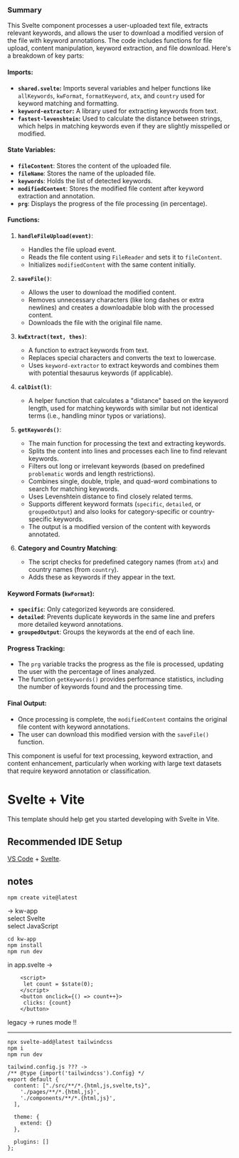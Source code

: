 ### Summary

This Svelte component processes a user-uploaded text file, extracts relevant keywords, and allows the user to download a modified version of the file with keyword annotations. The code includes functions for file upload, content manipulation, keyword extraction, and file download. Here's a breakdown of key parts:

#### **Imports:**
- **`shared.svelte`:** Imports several variables and helper functions like `allKeywords`, `kwFormat`, `formatKeyword`, `atx`, and `country` used for keyword matching and formatting.
- **`keyword-extractor`:** A library used for extracting keywords from text.
- **`fastest-levenshtein`:** Used to calculate the distance between strings, which helps in matching keywords even if they are slightly misspelled or modified.

#### **State Variables:**
- **`fileContent`**: Stores the content of the uploaded file.
- **`fileName`**: Stores the name of the uploaded file.
- **`keywords`**: Holds the list of detected keywords.
- **`modifiedContent`**: Stores the modified file content after keyword extraction and annotation.
- **`prg`**: Displays the progress of the file processing (in percentage).

#### **Functions:**

1. **`handleFileUpload(event)`**:
   - Handles the file upload event.
   - Reads the file content using `FileReader` and sets it to `fileContent`.
   - Initializes `modifiedContent` with the same content initially.

2. **`saveFile()`**:
   - Allows the user to download the modified content.
   - Removes unnecessary characters (like long dashes or extra newlines) and creates a downloadable blob with the processed content.
   - Downloads the file with the original file name.

3. **`kwExtract(text, thes)`**:
   - A function to extract keywords from text.
   - Replaces special characters and converts the text to lowercase.
   - Uses `keyword-extractor` to extract keywords and combines them with potential thesaurus keywords (if applicable).

4. **`calDist(l)`**:
   - A helper function that calculates a "distance" based on the keyword length, used for matching keywords with similar but not identical terms (i.e., handling minor typos or variations).

5. **`getKeywords()`**:
   - The main function for processing the text and extracting keywords.
   - Splits the content into lines and processes each line to find relevant keywords.
   - Filters out long or irrelevant keywords (based on predefined `problematic` words and length restrictions).
   - Combines single, double, triple, and quad-word combinations to search for matching keywords.
   - Uses Levenshtein distance to find closely related terms.
   - Supports different keyword formats (`specific`, `detailed`, or `groupedOutput`) and also looks for category-specific or country-specific keywords.
   - The output is a modified version of the content with keywords annotated.

6. **Category and Country Matching**:
   - The script checks for predefined category names (from `atx`) and country names (from `country`).
   - Adds these as keywords if they appear in the text.

#### **Keyword Formats (`kwFormat`)**:
- **`specific`**: Only categorized keywords are considered.
- **`detailed`**: Prevents duplicate keywords in the same line and prefers more detailed keyword annotations.
- **`groupedOutput`**: Groups the keywords at the end of each line.

#### **Progress Tracking**:
- The `prg` variable tracks the progress as the file is processed, updating the user with the percentage of lines analyzed.
- The function `getKeywords()` provides performance statistics, including the number of keywords found and the processing time.

#### **Final Output**:
- Once processing is complete, the `modifiedContent` contains the original file content with keyword annotations.
- The user can download this modified version with the `saveFile()` function.

This component is useful for text processing, keyword extraction, and content enhancement, particularly when working with large text datasets that require keyword annotation or classification.  

# Svelte + Vite

This template should help get you started developing with Svelte in Vite.

## Recommended IDE Setup

[VS Code](https://code.visualstudio.com/) + [Svelte](https://marketplace.visualstudio.com/items?itemName=svelte.svelte-vscode).

## notes
```
npm create vite@latest  
```  
-> kw-app  
select Svelte  
select JavaScript  
  
```  
cd kw-app  
npm install  
npm run dev  
```  
  
in app.svelte ->  
```  
	<script>  
	 let count = $state(0);  
	</script>  
	<button onclick={() => count++}>  
	 clicks: {count}  
	</button>  
```  
legacy -> runes mode !!  
__________________________________________  
  
```  
npx svelte-add@latest tailwindcss  
npm i  
npm run dev  
```  
```  
tailwind.config.js ??? ->  
/** @type {import('tailwindcss').Config} */  
export default {  
  content: ["./src/**/*.{html,js,svelte,ts}",  
    './pages/**/*.{html,js}',  
    './components/**/*.{html,js}',  
  ],  
  
  theme: {  
    extend: {}  
  },  
  
  plugins: []  
};  
```
